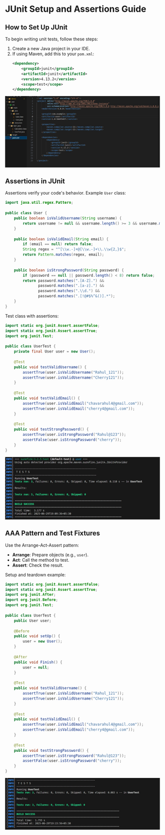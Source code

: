 # JUnit Setup and Assertions Guide

## How to Set Up JUnit
To begin writing unit tests, follow these steps:
1. Create a new Java project in your IDE.
2. If using Maven, add this to your `pom.xml`:
   ```xml
   <dependency>
       <groupId>junit</groupId>
       <artifactId>junit</artifactId>
       <version>4.13.2</version>
       <scope>test</scope>
   </dependency>
   ```
![Setup image](<WhatsApp Image 2025-06-29 at 19.08.51_e29dcc6b.jpg>)

## Assertions in JUnit
Assertions verify your code's behavior. Example `User` class:
```java
import java.util.regex.Pattern;

public class User {
    public boolean isValidUsername(String username) {
        return username != null && username.length() >= 3 && username.matches("^[a-zA-Z0-9_]+$");
    }

    public boolean isValidEmail(String email) {
        if (email == null) return false;
        String regex = "^[\\w.-]+@[\\w.-]+\\.\\w{2,}$";
        return Pattern.matches(regex, email);
    }

    public boolean isStrongPassword(String password) {
        if (password == null || password.length() < 8) return false;
        return password.matches(".[A-Z].") &&
               password.matches(".[a-z].") &&
               password.matches(".\\d.") &&
               password.matches(".[!@#$%^&()].*");
    }
}
```
Test class with assertions:
```java
import static org.junit.Assert.assertFalse;
import static org.junit.Assert.assertTrue;
import org.junit.Test;

public class UserTest {
    private final User user = new User();

    @Test
    public void testValidUsername() {
        assertTrue(user.isValidUsername("Rahul_121"));
        assertTrue(user.isValidUsername("Cherry121"));
    }

    @Test
    public void testValidEmail() {
        assertTrue(user.isValidEmail("chavarahul4@gmail.com"));
        assertTrue(user.isValidEmail("cherry4@gmail.com"));
    }

    @Test
    public void testStrongPassword() {
        assertTrue(user.isStrongPassword("Rahul@123"));
        assertFalse(user.isStrongPassword("cherry"));
    }
}
```

![assertion](<WhatsApp Image 2025-06-29 at 19.09.52_2122554e.jpg>)

## AAA Pattern and Test Fixtures
Use the Arrange-Act-Assert pattern:
- **Arrange**: Prepare objects (e.g., `user`).
- **Act**: Call the method to test.
- **Assert**: Check the result.

Setup and teardown example:
```java
import static org.junit.Assert.assertFalse;
import static org.junit.Assert.assertTrue;
import org.junit.After;
import org.junit.Before;
import org.junit.Test;

public class UserTest {
    public User user;

    @Before
    public void setUp() {
        user = new User();
    }

    @After
    public void Finish() {
        user = null;
    }

    @Test
    public void testValidUsername() {
        assertTrue(user.isValidUsername("Rahul_121"));
        assertTrue(user.isValidUsername("Cherry121"));
    }

    @Test
    public void testValidEmail() {
        assertTrue(user.isValidEmail("chavarahul4@gmail.com"));
        assertTrue(user.isValidEmail("cherry4@gmail.com"));
    }

    @Test
    public void testStrongPassword() {
        assertTrue(user.isStrongPassword("Rahul@123"));
        assertFalse(user.isStrongPassword("cherry"));
    }
}
```

![alt text](<WhatsApp Image 2025-06-29 at 19.16.14_624250fc.jpg>)
